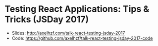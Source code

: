 # Testing React Applications: Tips & Tricks (JSDay 2017)

* Slides: http://axelhzf.com/talk-react-testing-jsday-2017
* Code: https://github.com/axelhzf/talk-react-testing-jsday-2017-code
